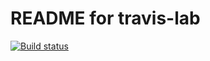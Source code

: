# README for travis-lab

[![Build	status](https://travis-ci.org/gabrielrodcanal/travis-lab.svg?master)](https://travis-ci.org/gabrielrodcanal)
